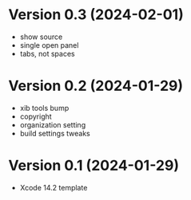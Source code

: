 Version 0.3 (2024-02-01)
=========================
 * show source
 * single open panel
 * tabs, not spaces

Version 0.2 (2024-01-29)
=========================
 * xib tools bump
 * copyright
 * organization setting
 * build settings tweaks

Version 0.1 (2024-01-29)
=========================
 * Xcode 14.2 template
